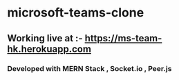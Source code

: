 # microsoft-teams-clone
## Working live at :-  https://ms-team-hk.herokuapp.com

### Developed with MERN Stack , Socket.io , Peer.js
